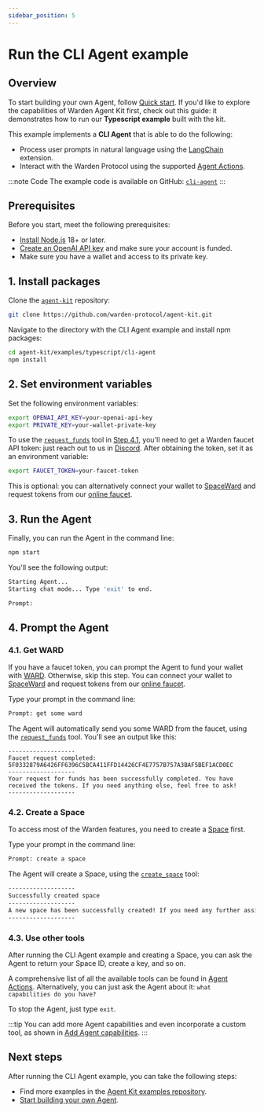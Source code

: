 ```yaml
---
sidebar_position: 5
---
```


# Run the CLI Agent example

## Overview

To start building your own Agent, follow [Quick start](quick-start). If you'd like to explore the capabilities of Warden Agent Kit first, check out this guide: it demonstrates how to run our **Typescript example** built with the kit.

This example implements a **CLI Agent** that is able to do the following:

- Process user prompts in natural language using the [LangChain](add-agent-capabilities#langchain-tools) extension.
- Interact with the Warden Protocol using the supported [Agent Actions](agent-actions).

:::note Code
The example code is available on GitHub: [`cli-agent`](https://github.com/warden-protocol/agent-kit/blob/main/examples/typescript/cli-agent/README.md)
:::

## Prerequisites

Before you start, meet the following prerequisites:

- [Install Node.js](https://nodejs.org/en/download) 18+ or later.
- [Create an OpenAI API key](https://platform.openai.com/docs/quickstart#create-and-export-an-api-key) and make sure your account is funded.
- Make sure you have a wallet and access to its private key.

## 1. Install packages

Clone the [`agent-kit`](https://github.com/warden-protocol/agent-kit) repository:

```bash
git clone https://github.com/warden-protocol/agent-kit.git
```

Navigate to the directory with the CLI Agent example and install npm packages:

```bash
cd agent-kit/examples/typescript/cli-agent
npm install
```

## 2. Set environment variables

Set the following environment variables:

```bash
export OPENAI_API_KEY=your-openai-api-key
export PRIVATE_KEY=your-wallet-private-key
```

To use the [`request_funds`](agent-actions) tool in [Step 4.1](#41-get-ward), you'll need to get a Warden faucet API token: just reach out to us in [Discord](https://discord.com/invite/wardenprotocol). After obtaining the token, set it as an environment variable:

```bash
export FAUCET_TOKEN=your-faucet-token
```

This is optional: you can alternatively connect your wallet to [SpaceWard](https://spaceward.devnet.wardenprotocol.org) and request tokens from our [online faucet](https://faucet.devnet.wardenprotocol.org/).

## 3. Run the Agent

Finally, you can run the Agent in the command line:

```bash
npm start
```

You'll see the following output:

```bash
Starting Agent...
Starting chat mode... Type 'exit' to end.

Prompt:
```

## 4. Prompt the Agent

### 4.1. Get WARD

If you have a faucet token, you can prompt the Agent to fund your wallet with [WARD](/tokens/ward-token/ward). Otherwise, skip this step. You can connect your wallet to [SpaceWard](https://spaceward.devnet.wardenprotocol.org) and request tokens from our [online faucet](https://faucet.devnet.wardenprotocol.org/).

Type your prompt in the command line:

```bash
Prompt: get some ward
```

The Agent will automatically send you some WARD from the faucet, using the [`request_funds`](agent-actions) tool. You'll see an output like this:

```
-------------------
Faucet request completed: 5F0332879A6426FF6396C5BCA411FFD14426CF4E7757B757A3BAF5BEF1ACD0EC
-------------------
Your request for funds has been successfully completed. You have received the tokens. If you need anything else, feel free to ask!
-------------------
```

### 4.2. Create a Space

To access most of the Warden features, you need to create a [Space](/learn/glossary#space) first.

Type your prompt in the command line:

```bash
Prompt: create a space
```

The Agent will create a Space, using the [`create_space`](agent-actions) tool:

```bash
-------------------
Successfully created space
-------------------
A new space has been successfully created! If you need any further assistance, just let me know.
-------------------
```

### 4.3. Use other tools

After running the CLI Agent example and creating a Space, you can ask the Agent to return your Space ID, create a key, and so on.

A comprehensive list of all the available tools can be found in [Agent Actions](/build-an-agent/warden-agent-kit/agent-actions). Alternatively, you can just ask the Agent about it: `what capabilities do you have?`

To stop the Agent, just type `exit`.

:::tip
You can add more Agent capabilities and even incorporate a custom tool, as shown in [Add Agent capabilities](/build-an-agent/warden-agent-kit/add-agent-capabilities).
:::

## Next steps

After running the CLI Agent example, you can take the following steps:

- Find more examples in the [Agent Kit examples repository](https://github.com/warden-protocol/agent-kit-examples).
- [Start building your own Agent](quick-start).
